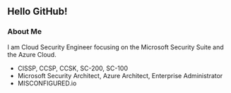 ## Hello GitHub!

### About Me
I am Cloud Security Engineer focusing on the Microsoft Security Suite and the Azure Cloud.
- CISSP, CCSP, CCSK, SC-200, SC-100
- Microsoft Security Architect, Azure Architect, Enterprise Administrator
- MISCONFIGURED.io

